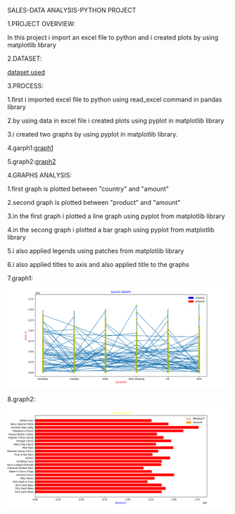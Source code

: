 SALES-DATA ANALYSIS-PYTHON PROJECT

1.PROJECT OVERVIEW:

  In this project i import an excel file to python and i created plots by using matplotlib library

2.DATASET:

<a href="https://github.com/NellipudiPravallika/python-dataanalysis-project1/blob/master/telugu-dashboard-blank.xlsx">dataset used</a>

3.PROCESS:

   1.first i imported excel file to python using read_excel command in pandas library
  
   2.by using data in excel file i created plots using pyplot in matplotlib library
  
   3.i created two graphs by using pyplot in matplotlib library.
  
   4.garph1:<a href="https://github.com/NellipudiPravallika/python-dataanalysis-project1/blob/master/Figure_4.png">graph1</a>
  
   5.graph2:<a href="https://github.com/NellipudiPravallika/python-dataanalysis-project1/blob/master/Figure_5.png">graph2</a>

4.GRAPHS ANALYSIS:

   1.first graph is plotted between "country" and "amount"
  
   2.second graph is plotted between "product" and "amount"
  
   3.in the first graph i plotted a line graph using pyplot from matplotlib library
  
   4.in the secong graph i plotted a bar graph using pyplot from matplotlib library
     
   5.i also applied legends using patches from matplotlib library
     
   6.i also applied titles to axis and also applied title to the graphs
  
   7.graph1:<img src="https://github.com/NellipudiPravallika/python-dataanalysis-project1/blob/master/Figure_4.png">
  
   8.graph2:<img src="https://github.com/NellipudiPravallika/python-dataanalysis-project1/blob/master/Figure_5.png">
